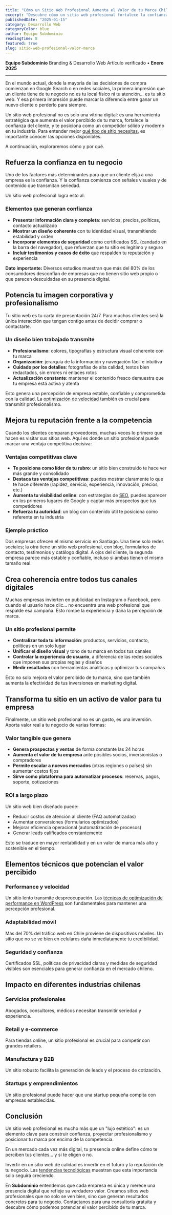 ```yaml
---
title: "Cómo un Sitio Web Profesional Aumenta el Valor de tu Marca Chile"
excerpt: "Descubre cómo un sitio web profesional fortalece la confianza, mejora tu imagen corporativa y te posiciona por encima de la competencia en el mercado chileno."
publishedDate: "2025-01-15"
category: Desarrollo Web
categoryColor: blue
author: Equipo Subdominio
readingTime: 8
featured: true
slug: sitio-web-profesional-valor-marca
---
```


**Equipo Subdominio**
Branding & Desarrollo Web
Artículo verificado • **Enero 2025**

---

En el mundo actual, donde la mayoría de las decisiones de compra comienzan en Google Search o en redes sociales, la primera impresión que un cliente tiene de tu negocio no es tu local físico ni tu atención… es tu sitio web. Y esa primera impresión puede marcar la diferencia entre ganar un nuevo cliente o perderlo para siempre.

Un sitio web profesional no es solo una vitrina digital: es una herramienta estratégica que aumenta el valor percibido de tu marca, fortalece la confianza del cliente, y te posiciona como un competidor sólido y moderno en tu industria. Para entender mejor [qué tipo de sitio necesitas](/blog/diferencias-pagina-web-landing-tienda-online), es importante conocer las opciones disponibles.

A continuación, exploraremos cómo y por qué.

## **Refuerza la confianza en tu negocio**

Uno de los factores más determinantes para que un cliente elija a una empresa es la confianza. Y la confianza comienza con señales visuales y de contenido que transmitan seriedad.

Un sitio web profesional logra esto al:

### **Elementos que generan confianza**

* **Presentar información clara y completa**: servicios, precios, políticas, contacto actualizado
* **Mostrar un diseño coherente** con tu identidad visual, transmitiendo estabilidad y orden
* **Incorporar elementos de seguridad** como certificados SSL (candado en la barra del navegador), que refuerzan que tu sitio es legítimo y seguro
* **Incluir testimonios y casos de éxito** que respalden tu reputación y experiencia

**Dato importante:** Diversos estudios muestran que más del 80% de los consumidores desconfían de empresas que no tienen sitio web propio o que parecen descuidadas en su presencia digital.

## **Potencia tu imagen corporativa y profesionalismo**

Tu sitio web es tu carta de presentación 24/7. Para muchos clientes será la única interacción que tengan contigo antes de decidir comprar o contactarte.

### **Un diseño bien trabajado transmite**

* **Profesionalismo**: colores, tipografías y estructura visual coherente con tu marca
* **Organización**: jerarquía de la información y navegación fácil e intuitiva
* **Cuidado por los detalles**: fotografías de alta calidad, textos bien redactados, sin errores ni enlaces rotos
* **Actualización constante**: mantener el contenido fresco demuestra que tu empresa está activa y atenta

Esto genera una percepción de empresa estable, confiable y comprometida con la calidad. La [optimización de velocidad](/blog/optimizar-velocidad-woocommerce-chile) también es crucial para transmitir profesionalismo.

## **Mejora tu reputación frente a la competencia**

Cuando los clientes comparan proveedores, muchas veces lo primero que hacen es visitar sus sitios web. Aquí es donde un sitio profesional puede marcar una ventaja competitiva decisiva:

### **Ventajas competitivas clave**

* **Te posiciona como líder de tu rubro**: un sitio bien construido te hace ver más grande y consolidado
* **Destaca tus ventajas competitivas**: puedes mostrar claramente lo que te hace diferente (rapidez, servicio, experiencia, innovación, precios, etc.)
* **Aumenta tu visibilidad online**: con estrategias de [SEO](/blog/que-es-el-seo), puedes aparecer en los primeros lugares de Google y captar más prospectos que tus competidores
* **Refuerza tu autoridad**: un blog con contenido útil te posiciona como referente en tu industria

### **Ejemplo práctico**

Dos empresas ofrecen el mismo servicio en Santiago. Una tiene solo redes sociales; la otra tiene un sitio web profesional, con blog, formularios de contacto, testimonios y catálogo digital. A ojos del cliente, la segunda empresa parece más estable y confiable, incluso si ambas tienen el mismo tamaño real.

## **Crea coherencia entre todos tus canales digitales**

Muchas empresas invierten en publicidad en Instagram o Facebook, pero cuando el usuario hace clic… no encuentra una web profesional que respalde esa campaña. Esto rompe la experiencia y daña la percepción de marca.

### **Un sitio profesional permite**

* **Centralizar toda tu información**: productos, servicios, contacto, políticas en un solo lugar
* **Unificar el diseño visual** y tono de tu marca en todos tus canales
* **Controlar la experiencia de usuario**, a diferencia de las redes sociales que imponen sus propias reglas y diseños
* **Medir resultados** con herramientas analíticas y optimizar tus campañas

Esto no solo mejora el valor percibido de tu marca, sino que también aumenta la efectividad de tus inversiones en marketing digital.

## **Transforma tu sitio en un activo de valor para tu empresa**

Finalmente, un sitio web profesional no es un gasto, es una inversión. Aporta valor real a tu negocio de varias formas:

### **Valor tangible que genera**

* **Genera prospectos y ventas** de forma constante las 24 horas
* **Aumenta el valor de tu empresa** ante posibles socios, inversionistas o compradores
* **Permite escalar a nuevos mercados** (otras regiones o países) sin aumentar costos fijos
* **Sirve como plataforma para automatizar procesos**: reservas, pagos, soporte, cotizaciones

### **ROI a largo plazo**

Un sitio web bien diseñado puede:
- Reducir costos de atención al cliente (FAQ automatizadas)
- Aumentar conversiones (formularios optimizados)
- Mejorar eficiencia operacional (automatización de procesos)
- Generar leads calificados constantemente

Esto se traduce en mayor rentabilidad y en un valor de marca más alto y sostenible en el tiempo.

## **Elementos técnicos que potencian el valor percibido**

### **Performance y velocidad**

Un sitio lento transmite despreocupación. Las [técnicas de optimización de performance en WordPress](/blog/optimizacion-performance-wordpress) son fundamentales para mantener una percepción profesional.

### **Adaptabilidad móvil**

Más del 70% del tráfico web en Chile proviene de dispositivos móviles. Un sitio que no se ve bien en celulares daña inmediatamente tu credibilidad.

### **Seguridad y confianza**

Certificados SSL, políticas de privacidad claras y medidas de seguridad visibles son esenciales para generar confianza en el mercado chileno.

## **Impacto en diferentes industrias chilenas**

### **Servicios profesionales**
Abogados, consultores, médicos necesitan transmitir seriedad y experiencia.

### **Retail y e-commerce**
Para tiendas online, un sitio profesional es crucial para competir con grandes retailers.

### **Manufactura y B2B**
Un sitio robusto facilita la generación de leads y el proceso de cotización.

### **Startups y emprendimientos**
Un sitio profesional puede hacer que una startup pequeña compita con empresas establecidas.

## **Conclusión**

Un sitio web profesional es mucho más que un "lujo estético": es un elemento clave para construir confianza, proyectar profesionalismo y posicionar tu marca por encima de la competencia.

En un mercado cada vez más digital, tu presencia online define cómo te perciben tus clientes… y si te eligen o no.

Invertir en un sitio web de calidad es invertir en el futuro y la reputación de tu negocio. Las [tendencias tecnológicas](/blog/tendencias-tecnologicas-comercio-chile) muestran que esta importancia solo seguirá creciendo.

En **Subdominio** entendemos que cada empresa es única y merece una presencia digital que refleje su verdadero valor. Creamos sitios web profesionales que no solo se ven bien, sino que generan resultados concretos para tu negocio. Contáctanos para una consultoría gratuita y descubre cómo podemos potenciar el valor percibido de tu marca.